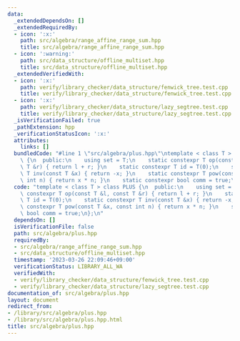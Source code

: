```yaml
---
data:
  _extendedDependsOn: []
  _extendedRequiredBy:
  - icon: ':x:'
    path: src/algebra/range_affine_range_sum.hpp
    title: src/algebra/range_affine_range_sum.hpp
  - icon: ':warning:'
    path: src/data_structure/offline_multiset.hpp
    title: src/data_structure/offline_multiset.hpp
  _extendedVerifiedWith:
  - icon: ':x:'
    path: verify/library_checker/data_structure/fenwick_tree.test.cpp
    title: verify/library_checker/data_structure/fenwick_tree.test.cpp
  - icon: ':x:'
    path: verify/library_checker/data_structure/lazy_segtree.test.cpp
    title: verify/library_checker/data_structure/lazy_segtree.test.cpp
  _isVerificationFailed: true
  _pathExtension: hpp
  _verificationStatusIcon: ':x:'
  attributes:
    links: []
  bundledCode: "#line 1 \"src/algebra/plus.hpp\"\ntemplate < class T > class PLUS\
    \ {\n  public:\n    using set = T;\n    static constexpr T op(const T &l, const\
    \ T &r) { return l + r; }\n    static constexpr T id = T(0);\n    static constexpr\
    \ T inv(const T &x) { return -x; }\n    static constexpr T pow(const T &x, const\
    \ int n) { return x * n; }\n    static constexpr bool comm = true;\n};\n"
  code: "template < class T > class PLUS {\n  public:\n    using set = T;\n    static\
    \ constexpr T op(const T &l, const T &r) { return l + r; }\n    static constexpr\
    \ T id = T(0);\n    static constexpr T inv(const T &x) { return -x; }\n    static\
    \ constexpr T pow(const T &x, const int n) { return x * n; }\n    static constexpr\
    \ bool comm = true;\n};\n"
  dependsOn: []
  isVerificationFile: false
  path: src/algebra/plus.hpp
  requiredBy:
  - src/algebra/range_affine_range_sum.hpp
  - src/data_structure/offline_multiset.hpp
  timestamp: '2023-03-26 22:09:46+09:00'
  verificationStatus: LIBRARY_ALL_WA
  verifiedWith:
  - verify/library_checker/data_structure/fenwick_tree.test.cpp
  - verify/library_checker/data_structure/lazy_segtree.test.cpp
documentation_of: src/algebra/plus.hpp
layout: document
redirect_from:
- /library/src/algebra/plus.hpp
- /library/src/algebra/plus.hpp.html
title: src/algebra/plus.hpp
---
```

